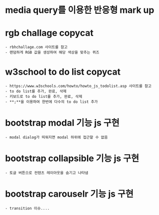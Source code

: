 # media query를 이용한 반응형 mark up
# rgb challage copycat
    - rbhchallage.com 사이트를 참고
    - 랜덤하게 RGB 값을 생성하여 해당 색상을 맞추는 퀴즈
# w3school to do list copycat
    - https://www.w3schools.com/howto/howto_js_todolist.asp 사이트를 참고
    - to do list를 추가, 완료, 삭제
    - 키보드로 to do list를 추가, 완료, 삭제
    - **;**을 이용하여 한번에 다수의 to do list 추가
# bootstrap modal 기능 js 구현
    - modal dialog가 띄워지면 modal 하위에 접근할 수 없음
# bootstrap collapsible 기능 js 구현
    - 토글 버튼으로 컨텐츠 레이아웃을 숨기고 나타냄
# bootstrap carouselr 기능 js 구현
    - transition 이슈....